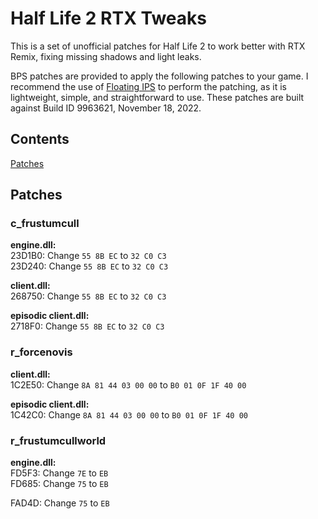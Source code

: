 # Half Life 2 RTX Tweaks

This is a set of unofficial patches for Half Life 2 to work better with RTX Remix, fixing missing shadows and light leaks.

BPS patches are provided to apply the following patches to your game. I recommend the use of [Floating IPS](https://www.romhacking.net/utilities/1040/) to perform the patching, as it is lightweight, simple, and straightforward to use. These patches are built against Build ID 9963621, November 18, 2022.

## Contents

[Patches](https://github.com/BlueAmulet/SourceRTXTweaks/tree/main/hl2#patches)

## Patches

### c_frustumcull

**engine.dll:**  
23D1B0: Change `55 8B EC` to `32 C0 C3`  
23D240: Change `55 8B EC` to `32 C0 C3`

**client.dll:**  
268750: Change `55 8B EC` to `32 C0 C3`  
		  
**episodic client.dll:**  
2718F0: Change `55 8B EC` to `32 C0 C3`

### r_forcenovis

**client.dll:**  
1C2E50: Change `8A 81 44 03 00 00` to `B0 01 0F 1F 40 00`

**episodic client.dll:**  
1C42C0: Change `8A 81 44 03 00 00` to `B0 01 0F 1F 40 00`

### r_frustumcullworld

**engine.dll:**  
FD5F3: Change `7E` to `EB`  
FD685: Change `75` to `EB`

FAD4D: Change `75` to `EB`  
